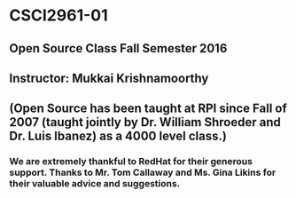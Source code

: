 # CSCI2961-01
## Open Source Class Fall Semester 2016

## Instructor: Mukkai Krishnamoorthy

## (Open Source has been taught at RPI since Fall of 2007 (taught jointly by Dr. William Shroeder and Dr. Luis Ibanez) as a 4000 level class.)

### We are extremely thankful to RedHat for their generous support. Thanks to Mr. Tom Callaway and Ms. Gina Likins for their valuable advice and suggestions.
